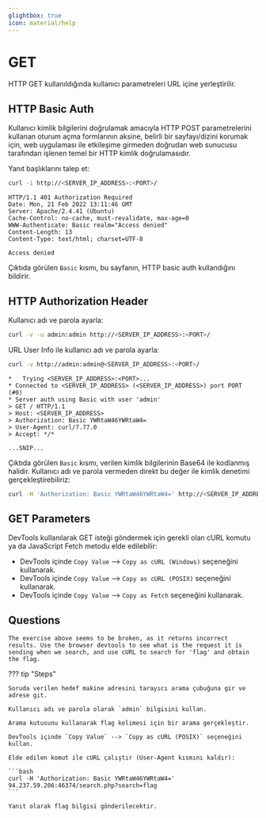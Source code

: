 ```yaml
---
glightbox: true
icon: material/help
---
```


# GET

HTTP GET kullanıldığında kullanıcı parametreleri URL içine yerleştirilir.

## HTTP Basic Auth

Kullanıcı kimlik bilgilerini doğrulamak amacıyla HTTP POST parametrelerini kullanan oturum açma formlarının aksine, belirli bir sayfayı/dizini korumak için, web uygulaması ile etkileşime girmeden doğrudan web sunucusu tarafından işlenen temel bir HTTP kimlik doğrulamasıdır.

Yanıt başlıklarını talep et:

```bash
curl -i http://<SERVER_IP_ADDRESS>:<PORT>/
```

```text title="Output"
HTTP/1.1 401 Authorization Required
Date: Mon, 21 Feb 2022 13:11:46 GMT
Server: Apache/2.4.41 (Ubuntu)
Cache-Control: no-cache, must-revalidate, max-age=0
WWW-Authenticate: Basic realm="Access denied"
Content-Length: 13
Content-Type: text/html; charset=UTF-8

Access denied
```

Çıktıda görülen `Basic` kısmı, bu sayfanın, HTTP basic auth kullandığını bildirir.

## HTTP Authorization Header

Kullanıcı adı ve parola ayarla:

```bash
curl -v -u admin:admin http://<SERVER_IP_ADDRESS>:<PORT>/
```

URL User Info ile kullanıcı adı ve parola ayarla:

```bash
curl -v http://admin:admin@<SERVER_IP_ADDRESS>:<PORT>/
```

```text title="Output"
*   Trying <SERVER_IP_ADDRESS>:<PORT>...
* Connected to <SERVER_IP_ADDRESS> (<SERVER_IP_ADDRESS>) port PORT (#0)
* Server auth using Basic with user 'admin'
> GET / HTTP/1.1
> Host: <SERVER_IP_ADDRESS>
> Authorization: Basic YWRtaW46YWRtaW4=
> User-Agent: curl/7.77.0
> Accept: */*

...SNIP...
```

Çıktıda görülen `Basic` kısmı, verilen kimlik bilgilerinin Base64 ile kodlanmış halidir. Kullanıcı adı ve parola vermeden direkt bu değer ile kimlik denetimi gerçekleştirebiliriz:

```bash
curl -H 'Authorization: Basic YWRtaW46YWRtaW4=' http://<SERVER_IP_ADDRESS>:<PORT>/
```

## GET Parameters

DevTools kullanılarak GET isteği göndermek için gerekli olan cURL komutu ya da JavaScript Fetch metodu elde edilebilir:

* DevTools içinde `Copy Value` --> `Copy as cURL (Windows)` seçeneğini kullanarak.
* DevTools içinde `Copy Value` --> `Copy as cURL (POSIX)` seçeneğini kullanarak.
* DevTools içinde `Copy Value` --> `Copy as Fetch` seçeneğini kullanarak.

## Questions

```text
The exercise above seems to be broken, as it returns incorrect results. Use the browser devtools to see what is the request it is sending when we search, and use cURL to search for 'flag' and obtain the flag.
```

??? tip "Steps"

    Soruda verilen hedef makine adresini tarayıcı arama çubuğuna gir ve adrese git.

    Kullanıcı adı ve parola olarak `admin` bilgisini kullan.

    Arama kutusunu kullanarak flag kelimesi için bir arama gerçekleştir.

    DevTools içinde `Copy Value` --> `Copy as cURL (POSIX)` seçeneğini kullan.

    Elde edilen komut ile cURL çalıştır (User-Agent kısmını kaldır):

    ```bash
    curl -H 'Authorization: Basic YWRtaW46YWRtaW4=' 94.237.59.206:46374/search.php?search=flag
    ```

    Yanıt olarak flag bilgisi gönderilecektir.

